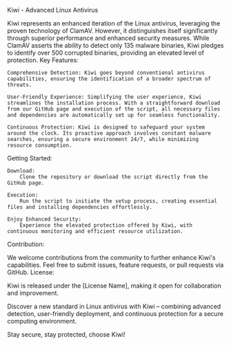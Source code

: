 Kiwi - Advanced Linux Antivirus

Kiwi represents an enhanced iteration of the Linux antivirus, leveraging the proven technology of ClamAV. However, it distinguishes itself significantly through superior performance and enhanced security measures. While ClamAV asserts the ability to detect only 135 malware binaries, Kiwi pledges to identify over 500 corrupted binaries, providing an elevated level of protection.
Key Features:

    Comprehensive Detection: Kiwi goes beyond conventional antivirus capabilities, ensuring the identification of a broader spectrum of threats.

    User-Friendly Experience: Simplifying the user experience, Kiwi streamlines the installation process. With a straightforward download from our GitHub page and execution of the script, all necessary files and dependencies are automatically set up for seamless functionality.

    Continuous Protection: Kiwi is designed to safeguard your system around the clock. Its proactive approach involves constant malware searches, ensuring a secure environment 24/7, while minimizing resource consumption.

Getting Started:

    Download:
        Clone the repository or download the script directly from the GitHub page.

    Execution:
        Run the script to initiate the setup process, creating essential files and installing dependencies effortlessly.

    Enjoy Enhanced Security:
        Experience the elevated protection offered by Kiwi, with continuous monitoring and efficient resource utilization.

Contribution:

We welcome contributions from the community to further enhance Kiwi's capabilities. Feel free to submit issues, feature requests, or pull requests via GitHub.
License:

Kiwi is released under the [License Name], making it open for collaboration and improvement.

Discover a new standard in Linux antivirus with Kiwi – combining advanced detection, user-friendly deployment, and continuous protection for a secure computing environment.

Stay secure, stay protected, choose Kiwi!